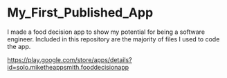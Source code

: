 # My_First_Published_App
I made a food decision app to show my potential for being a software engineer. Included in this repository are the majority of files I used to code the app. 

https://play.google.com/store/apps/details?id=solo.miketheappsmith.fooddecisionapp
